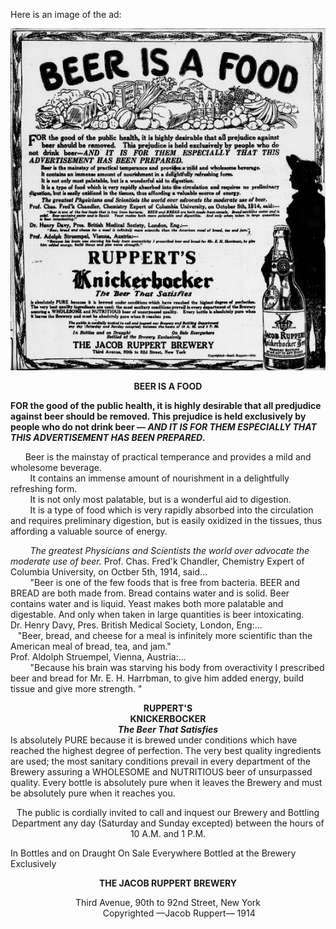 
Here is an image of the ad:


![BeerIsFood](../images/Beer-is-Food-Rupperrt-Ad.jpg)

**<center>BEER IS A FOOD</center>**


**FOR the good of the public health, it is highly desirable that all predjudice against beer should be removed. This prejudice is held exclusively by people who do not drink beer — *AND IT IS FOR THEM ESPECIALLY THAT THIS ADVERTISEMENT HAS BEEN PREPARED*.**

&nbsp;&nbsp;&nbsp;&nbsp;&nbsp;&nbsp;Beer is the mainstay of practical temperance and provides a mild and wholesome beverage.<br/>
&nbsp;&nbsp;&nbsp;&nbsp;&nbsp;&nbsp;&nbsp;&nbsp;It contains an immense amount of nourishment in a delightfully refreshing form. <br/>
&nbsp;&nbsp;&nbsp;&nbsp;&nbsp;&nbsp;&nbsp;&nbsp;It is not only most palatable, but is a wonderful aid to digestion. <br/>
&nbsp;&nbsp;&nbsp;&nbsp;&nbsp;&nbsp;&nbsp;&nbsp;It is a type of food which is very rapidly absorbed into the circulation and requires preliminary digestion, but is easily oxidized in the tissues, thus affording a valuable source of energy. 

&nbsp;&nbsp;&nbsp;&nbsp;&nbsp;&nbsp;&nbsp;&nbsp;*The greatest Physicians and Scientists the world over advocate the moderate use of beer.* 
Prof. Chas. Fred'k Chandler, Chemistry Expert of Columbia University, on Octber 5th, 1914, said...<br/>
&nbsp;&nbsp;&nbsp;&nbsp;&nbsp;&nbsp;&nbsp;&nbsp;"Beer is one of the few foods that is free from bacteria. BEER and BREAD are both made from. Bread contains water and is solid. Beer contains water and is liquid. Yeast makes both more palatable and digestable. And only when taken in large quantities is beer intoxicating. <br/>
Dr. Henry Davy, Pres. British Medical Society, London, Eng:...<br/>
&nbsp;&nbsp;&nbsp;"Beer, bread, and cheese for a meal is infinitely more scientific than the American meal of bread, tea, and jam."<br/>
Prof. Aldolph Struempel, Vienna, Austria:...<br/>
&nbsp;&nbsp;&nbsp;&nbsp;&nbsp;&nbsp;&nbsp;&nbsp;"Because his brain was starving his body from overactivity I prescribed beer and bread for Mr. E. H. Harrbman, to give him added energy, build tissue and give more strength. "
**<center>RUPPERT'S</center>**
**<center>KNICKERBOCKER</center>**
***<center>The Beer That Satisfies </center>***
Is absolutely PURE because it is brewed under conditions which have reached the highest degree of perfection. The very best quality ingredients are used; the most sanitary conditions prevail in every department of the Brewery assuring a WHOLESOME and NUTRITIOUS beer of unsurpassed quality. Every bottle is absolutely pure when it leaves the Brewery and must be absolutely pure when it reaches you. 
<center>The public is cordially invited to call and inquest our Brewery and Bottling Department any day (Saturday and Sunday excepted) between the hours of 10 A.M. and 1 P.M.</center>

In Bottles and on Draught  On Sale Everywhere
Bottled at the Brewery Exclusively

**<center>THE JACOB RUPPERT BREWERY </center>**
<center>Third Avenue, 90th to 92nd Street, New York</center>
<center>&nbsp;&nbsp;&nbsp;&nbsp;&nbsp;&nbsp;&nbsp;&nbsp;&nbsp;Copyrighted —Jacob Ruppert— 1914</center>
